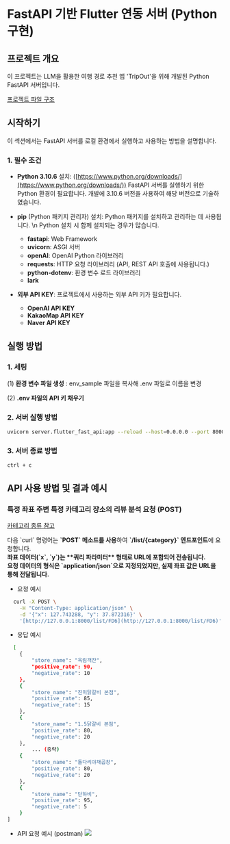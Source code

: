 # FastAPI 기반 Flutter 연동 서버 (Python 구현)

## 프로젝트 개요
이 프로젝트는 LLM을 활용한 여행 경로 추천 앱 'TripOut'을 위해 개발된 Python FastAPI 서버입니다.

<a href = "https://rustic-cave-d05.notion.site/LLM_python_project-1df41e3234ba802a9548d05fea3fc885?pvs=74">프로젝트 파일 구조</a>

## 시작하기

이 섹션에서는 FastAPI 서버를 로컬 환경에서 실행하고 사용하는 방법을 설명합니다.

### 1. 필수 조건

- **Python  3.10.6** 설치: ([https://www.python.org/downloads/](https://www.python.org/downloads/))
  FastAPI 서버를 실행하기 위한 Python 환경이 필요합니다. 개발에 3.10.6 버전을 사용하여 해당 버전으로 기술하였습니다.

- **pip** (Python 패키지 관리자) 설치: Python 패키지를 설치하고 관리하는 데 사용됩니다. \n Python 설치 시 함께 설치되는 경우가 많습니다.
  - **fastapi**: Web Framework
  - **uvicorn**: ASGI 서버
  - **openAI**: OpenAI Python 라이브러리
  - **requests**: HTTP 요청 라이브러리 (API, REST API 호출에 사용됩니다.)
  - **python-dotenv**: 환경 변수 로드 라이브러리
  - **lark**

- **외부 API KEY**: 프로젝트에서 사용하는 외부 API 키가 필요합니다.
  - **OpenAI API KEY**
  - **KakaoMap API KEY**
  - **Naver API KEY**


## 실행 방법
### 1. 세팅

(1) **환경 변수 파일 생성** : env_sample 파일을 복사해 .env 파일로 이름을 변경

(2) **.env 파일의 API 키 채우기**

### 2. 서버 실행 방법
```bash
uvicorn server.flutter_fast_api:app --reload --host=0.0.0.0 --port 8000
```

### 3. 서버 종료 방법
`ctrl + c`


## API 사용 방법 및 결과 예시
### 특정 좌표 주변 특정 카테고리 장소의 리뷰 분석 요청 (POST)
<a href = "https://developers.kakao.com/docs/latest/ko/local/dev-guide#search-by-category-request-query-category-group-code"> 카테고리 종류 참고</a>

<p>다음 `curl` 명령어는 <b>`POST` 메소드를 사용</b>하여 <b>`/list/{category}` 엔드포인트</b>에 요청합니다.<br>
<b>좌표 데이터(`x`, `y`)는 **쿼리 파라미터** 형태로 URL에 포함되어 전송됩니다.</b><br>
<b>요청 데이터의 형식은 `application/json`으로 지정되었지만, 실제 좌표 값은 URL을 통해 전달됩니다.</b></p>


- 요청 예시
```bash
  curl -X POST \
    -H "Content-Type: application/json" \
    -d '{"x": 127.743288, "y": 37.872316}' \
    '[http://127.0.0.1:8000/list/FD6](http://127.0.0.1:8000/list/FD6)'
```

- 응답 예시
```bash
  [
    {
        "store_name": "육림객잔",
        "positive_rate": 90,
        "negative_rate": 10
    },
    {
        "store_name": "진미닭갈비 본점",
        "positive_rate": 85,
        "negative_rate": 15
    },
    {
        "store_name": "1.5닭갈비 본점",
        "positive_rate": 80,
        "negative_rate": 20
    },
        ... (중략)
    {
        "store_name": "돌다리야채곱창",
        "positive_rate": 80,
        "negative_rate": 20
    },
    {
        "store_name": "단하비",
        "positive_rate": 95,
        "negative_rate": 5
    }
]
```


- API 요청 예시 (postman)
  <img src="https://github.com/user-attachments/assets/7e628208-4e5f-4e5b-a470-9d13268dce6d">

